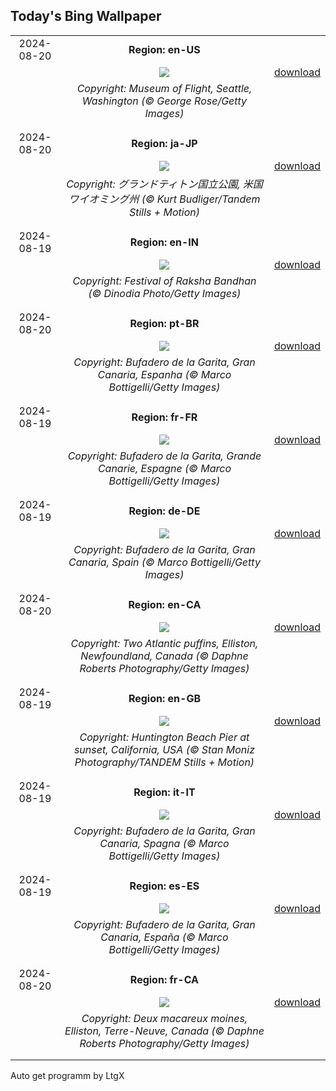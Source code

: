 ## Today's Bing Wallpaper
|      |      |      |
| :----: | :----: | :----: |
|2024-08-20|**Region: en-US**||
||![](https://www.bing.com/th?id=OHR.FlightMuseum_EN-US0151236175_UHD.jpg&pid=hp&w=1152&h=648&rs=1&c=4)| [download](https://www.bing.com/th?id=OHR.FlightMuseum_EN-US0151236175_UHD.jpg)|
||*Copyright: Museum of Flight, Seattle, Washington (© George Rose/Getty Images)*
||
|||
|2024-08-20|**Region: ja-JP**||
||![](https://www.bing.com/th?id=OHR.TetonSunrise_JA-JP5515131695_UHD.jpg&pid=hp&w=1152&h=648&rs=1&c=4)| [download](https://www.bing.com/th?id=OHR.TetonSunrise_JA-JP5515131695_UHD.jpg)|
||*Copyright: グランドティトン国立公園, 米国 ワイオミング州 (© Kurt Budliger/Tandem Stills + Motion)*
||
|||
|2024-08-19|**Region: en-IN**||
||![](https://www.bing.com/th?id=OHR.FestivalRakhi_EN-IN9632575091_UHD.jpg&pid=hp&w=1152&h=648&rs=1&c=4)| [download](https://www.bing.com/th?id=OHR.FestivalRakhi_EN-IN9632575091_UHD.jpg)|
||*Copyright: Festival of Raksha Bandhan (© Dinodia Photo/Getty Images)*
||
|||
|2024-08-20|**Region: pt-BR**||
||![](https://www.bing.com/th?id=OHR.RegataSanGines_PT-BR4759271274_UHD.jpg&pid=hp&w=1152&h=648&rs=1&c=4)| [download](https://www.bing.com/th?id=OHR.RegataSanGines_PT-BR4759271274_UHD.jpg)|
||*Copyright: Bufadero de la Garita, Gran Canaria, Espanha (© Marco Bottigelli/Getty Images)*
||
|||
|2024-08-19|**Region: fr-FR**||
||![](https://www.bing.com/th?id=OHR.RegataSanGines_FR-FR9512852239_UHD.jpg&pid=hp&w=1152&h=648&rs=1&c=4)| [download](https://www.bing.com/th?id=OHR.RegataSanGines_FR-FR9512852239_UHD.jpg)|
||*Copyright: Bufadero de la Garita, Grande Canarie, Espagne (© Marco Bottigelli/Getty Images)*
||
|||
|2024-08-19|**Region: de-DE**||
||![](https://www.bing.com/th?id=OHR.RegataSanGines_DE-DE4289172038_UHD.jpg&pid=hp&w=1152&h=648&rs=1&c=4)| [download](https://www.bing.com/th?id=OHR.RegataSanGines_DE-DE4289172038_UHD.jpg)|
||*Copyright: Bufadero de la Garita, Gran Canaria, Spain (© Marco Bottigelli/Getty Images)*
||
|||
|2024-08-20|**Region: en-CA**||
||![](https://www.bing.com/th?id=OHR.TwoPuffins_EN-CA7284054519_UHD.jpg&pid=hp&w=1152&h=648&rs=1&c=4)| [download](https://www.bing.com/th?id=OHR.TwoPuffins_EN-CA7284054519_UHD.jpg)|
||*Copyright: Two Atlantic puffins, Elliston, Newfoundland, Canada (© Daphne Roberts Photography/Getty Images)*
||
|||
|2024-08-19|**Region: en-GB**||
||![](https://www.bing.com/th?id=OHR.HuntingtonBeach_EN-GB8055727268_UHD.jpg&pid=hp&w=1152&h=648&rs=1&c=4)| [download](https://www.bing.com/th?id=OHR.HuntingtonBeach_EN-GB8055727268_UHD.jpg)|
||*Copyright: Huntington Beach Pier at sunset, California, USA (© Stan Moniz Photography/TANDEM Stills + Motion)*
||
|||
|2024-08-19|**Region: it-IT**||
||![](https://www.bing.com/th?id=OHR.RegataSanGines_IT-IT5321961611_UHD.jpg&pid=hp&w=1152&h=648&rs=1&c=4)| [download](https://www.bing.com/th?id=OHR.RegataSanGines_IT-IT5321961611_UHD.jpg)|
||*Copyright: Bufadero de la Garita, Gran Canaria, Spagna (© Marco Bottigelli/Getty Images)*
||
|||
|2024-08-19|**Region: es-ES**||
||![](https://www.bing.com/th?id=OHR.RegataSanGines_ES-ES7871203072_UHD.jpg&pid=hp&w=1152&h=648&rs=1&c=4)| [download](https://www.bing.com/th?id=OHR.RegataSanGines_ES-ES7871203072_UHD.jpg)|
||*Copyright: Bufadero de la Garita, Gran Canaria, España (© Marco Bottigelli/Getty Images)*
||
|||
|2024-08-20|**Region: fr-CA**||
||![](https://www.bing.com/th?id=OHR.TwoPuffins_FR-CA3198296112_UHD.jpg&pid=hp&w=1152&h=648&rs=1&c=4)| [download](https://www.bing.com/th?id=OHR.TwoPuffins_FR-CA3198296112_UHD.jpg)|
||*Copyright: Deux macareux moines, Elliston, Terre-Neuve, Canada (© Daphne Roberts Photography/Getty Images)*
||
|||

Auto get programm by LtgX

